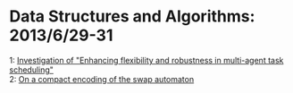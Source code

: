 # Data Structures and Algorithms: 2013/6/29-31  
1: [Investigation of "Enhancing flexibility and robustness in multi-agent  task scheduling"](https://doi.org/10.48550/arXiv.1307.0024)  
2: [On a compact encoding of the swap automaton](https://doi.org/10.48550/arXiv.1307.0099)  